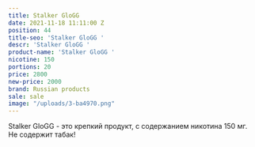 ```yaml
---
title: Stalker GloGG
date: 2021-11-18 11:11:00 Z
position: 44
title-seo: 'Stalker GloGG '
descr: 'Stalker GloGG '
product-name: 'Stalker GloGG '
nicotine: 150
portions: 20
price: 2800
new-price: 2000
brand: Russian products
sale: sale
image: "/uploads/3-ba4970.png"
---
```


Stalker GloGG - это крепкий продукт, с содержанием никотина 150 мг.  Не содержит табак!